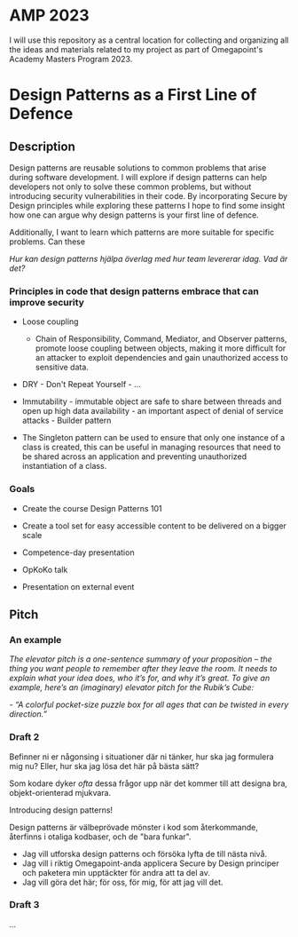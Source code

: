 # AMP 2023

I will use this repository as a central location for collecting and organizing all the ideas and materials related to my project as part of Omegapoint's Academy Masters Program 2023.

# Design Patterns as a First Line of Defence

## Description

Design patterns are reusable solutions to common problems that arise during software development. 
I will explore if design patterns can help developers not only to solve these common problems, but without introducing security vulnerabilities in their code. 
By incorporating Secure by Design principles while exploring these patterns I hope to find some insight how one can argue why design patterns is your first line of defence. 

Additionally, I want to learn which patterns are more suitable for specific problems. Can these

_Hur kan design patterns hjälpa överlag med hur team levererar idag. Vad är det?_

### Principles in code that design patterns embrace that can improve security

- Loose coupling 
    - Chain of Responsibility, Command, Mediator, and Observer patterns, promote loose coupling between objects, making it more difficult for an attacker to exploit dependencies and gain unauthorized access to sensitive data.
- DRY - Don't Repeat Yourself - ...
- Immutability - immutable object are safe to share between threads and open up high data availability - an important aspect of denial of service attacks - Builder pattern

- The Singleton pattern can be used to ensure that only one instance of a class is created, this can be useful in managing resources that need to be shared across an application and preventing unauthorized instantiation of a class.

### Goals

- Create the course Design Patterns 101
- Create a tool set for easy accessible content to be delivered on a bigger scale

- Competence-day presentation
- OpKoKo talk
- Presentation on external event

## Pitch

### An example
_The elevator pitch is a one-sentence summary of your proposition – the thing you want people to remember after they leave the room. 
It needs to explain what your idea does, who it’s for, and why it’s great. To give an example, here’s an (imaginary) elevator pitch for the Rubik’s Cube:_

_- “A colorful pocket-size puzzle box for all ages that can be twisted in every direction.”_

### Draft 2
Befinner ni er någonsing i situationer där ni tänker, hur ska jag formulera mig nu? Eller, hur ska jag lösa det här på bästa sätt?

Som kodare dyker _ofta_ dessa frågor upp när det kommer till att designa bra, objekt-orienterad mjukvara.

Introducing design patterns!

Design patterns är välbeprövade mönster i kod som återkommande, återfinns i otaliga kodbaser, och de "bara funkar".

- Jag vill utforska design patterns och försöka lyfta de till nästa nivå.
- Jag vill i riktig Omegapoint-anda applicera Secure by Design principer och paketera min upptäckter för andra att ta del av.
- Jag vill göra det här; för oss, för mig, för att jag vill det.

### Draft 3

...